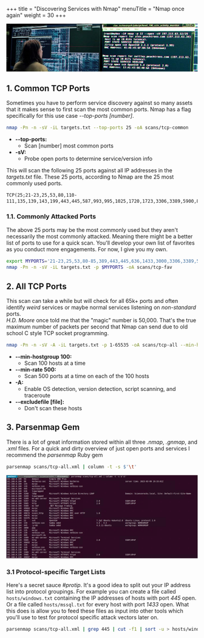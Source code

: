 +++
title = "Discovering Services with Nmap"
menuTitle = "Nmap once again"
weight = 30
+++

![](./nmap2.png)

## 1. Common TCP Ports
Sometimes you have to perform service discovery against so many assets that it makes sense to first scan the most common ports.
Nmap has a flag specifically for this use case *--top-ports [number]*.

```bash
nmap -Pn -n -sV -iL targets.txt --top-ports 25 -oA scans/tcp-common 
```

* **--top-ports:**
  * Scan [number] most common ports
* **-sV:**
  * Probe open ports to determine service/version info

This will scan the following 25 ports against all IP addresses in the *targets.txt* file.  These 25 ports, according to Nmap are the 25 most commonly used ports.

```
TCP(25;21-23,25,53,80,110-111,135,139,143,199,443,445,587,993,995,1025,1720,1723,3306,3389,5900,8080,8888)
```


### 1.1. Commonly Attacked Ports

The above 25 ports may be the most commonly used but they aren't necessarily the most commonly attacked.  Meaning there might be a better list of ports to use for a quick scan.
You'll develop your own list of favorites as you conduct more engagements.  For now, I give you my own.

```bash
export MYPORTS='21-23,25,53,80-85,389,443,445,636,1433,3000,3306,3389,5800,5900,7443,8080,8443,8888'
nmap -Pn -n -sV -iL targets.txt -p $MYPORTS -oA scans/tcp-fav 
```

## 2. All TCP Ports
This scan can take a while but will check for all 65k+ ports and often identify *weird* services or maybe normal services listening on *non-standard* ports.  
*H.D. Moore* once told me that the "magic" number is 50,000.  That's the true maximum number of packets per second that Nmap can send due to old school C style TCP socket programming.
```bash
nmap -Pn -n -sV -A -iL targets.txt -p 1-65535 -oA scans/tcp-all --min-hostgroup 100 --min-rate 500 --excludefile exclude.txt
```

* **--min-hostgroup 100:**
  * Scan 100 hosts at a time
* **--min-rate 500:**
  * Scan 500 ports at a time on each of the 100 hosts
* **-A:**
  * Enable OS detection, version detection, script scanning, and traceroute
* **--excludefile [file]:**
  * Don't scan these hosts

## 3. Parsenmap Gem
There is a lot of great information stored within all three *.nmap*, *.gnmap*, and *.xml* files. 
For a quick and dirty overview of just open ports and services I recommend the *parsenmap* Ruby gem

```bash
parsenmap scans/tcp-all.xml | column -t -s $'\t'
```

![](./parsenmap.png)

### 3.1 Protocol-specific Target Lists
Here's a secret sauce *#protip*.  It's a good idea to split out your IP address list into protocol groupings.
For example you can create a file called `hosts/windows.txt` containing the IP addresses of hosts with port *445* open.  
Or a file called `hosts/mssql.txt` for every host with port *1433* open.
What this does is allow you to feed these files as input into other tools which you'll use to test for protocol specific attack vectors later on.

```bash
parsenmap scans/tcp-all.xml | grep 445 | cut -f1 | sort -u > hosts/windows.txt
```
